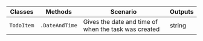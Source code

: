 | Classes    | Methods        | Scenario                                             | Outputs |
|------------|----------------|------------------------------------------------------|---------|
| `TodoItem` | `.DateAndTime` | Gives the date and time of when the task was created | string  |